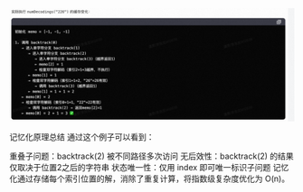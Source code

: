 ![alt text](image.png)


记忆化原理总结
通过这个例子可以看到：

重叠子问题：backtrack(2) 被不同路径多次访问
无后效性：backtrack(2) 的结果仅取决于位置2之后的字符串
状态唯一性：仅用 index 即可唯一标识子问题
记忆化通过存储每个索引位置的解，消除了重复计算，将指数级复杂度优化为 O(n)。